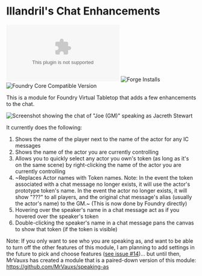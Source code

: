 # Illandril's Chat Enhancements
![Latest Release Download Count](https://img.shields.io/github/downloads/illandril/FoundryVTT-chat-enhancements/latest/module.zip?color=4b0000&label=Downloads)
![Forge Installs](https://img.shields.io/badge/dynamic/json?color=4b0000&label=Forge%20Installs&query=package.installs&url=http%3A%2F%2Fforge-vtt.com%2Fapi%2Fbazaar%2Fpackage%2Fillandril-chat-enhancements&suffix=%25)
![Foundry Core Compatible Version](https://img.shields.io/badge/dynamic/json?color=4b0000&label=Foundry%20Version&query=$.compatibleCoreVersion&url=https%3A%2F%2Fgithub.com%2Fillandril%2FFoundryVTT-chat-enhancements%2Freleases%2Flatest%2Fdownload%2Fmodule.json)

This is a module for Foundry Virtual Tabletop that adds a few enhancements to the chat.

![Screenshot showing the chat of "Joe (GM)" speaking as Jacreth Stewart](/screenshots/example-a.png?raw=true)

It currently does the following:
1. Shows the name of the player next to the name of the actor for any IC messages
1. Shows the name of the actor you are currently controlling
1. Allows you to quickly select any actor you own's token (as long as it's on the same scene) by right-clicking the name of the actor you are currently controlling
1. ~Replaces Actor names with Token names. Note: In the event the token associated with a chat message no longer exists, it will use the actor's prototype token's name. In the event the actor no longer exists, it will show "???" to all players, and the original chat message's alias (usually the actor's name) to the GM.~ (This is now done by Foundry directly)
1. Hovering over the speaker's name in a chat message act as if you hovered over the speaker's token
1. Double-clicking the speaker's name in a chat message pans the canvas to show that token (if the token is visible)


Note: If you only want to see who you are speaking as, and want to be able to turn off the other features of this module, I am planning to add settings in the future to pick and choose features ([see issue #14](https://github.com/illandril/FoundryVTT-chat-enhancements/issues/14))... but until then, MrVauxs has created a module that is a paired-down version of this module: https://github.com/MrVauxs/speaking-as
